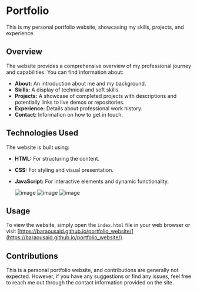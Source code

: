 # Portfolio

This is my personal portfolio website, showcasing my skills, projects, and experience.

## Overview

The website provides a comprehensive overview of my professional journey and capabilities. You can find information about:

* **About:** An introduction about me and my background.
* **Skills:** A display of technical and soft skills.
* **Projects:** A showcase of completed projects with descriptions and potentially links to live demos or repositories.
* **Experience:** Details about professional work history.
* **Contact:** Information on how to get in touch.

## Technologies Used

The website is built using:

* **HTML:** For structuring the content.
* **CSS:** For styling and visual presentation.
* **JavaScript:** For interactive elements and dynamic functionality.

  ![image](https://img.shields.io/badge/HTML5-E34F26?style=for-the-badge&logo=html5&logoColor=white)
  ![image](https://img.shields.io/badge/CSS3-1572B6?style=for-the-badge&logo=css3&logoColor=white)
  ![image](https://img.shields.io/badge/JavaScript-323330?style=for-the-badge&logo=javascript&logoColor=F7DF1E)

## Usage

To view the website, simply open the `index.html` file in your web browser or visit [https://baraousaid.github.io/portfolio_website/](https://baraousaid.github.io/portfolio_website/).

## Contributions

This is a personal portfolio website, and contributions are generally not expected.
However, if you have any suggestions or find any issues, feel free to reach me out through the contact information provided on the site.
